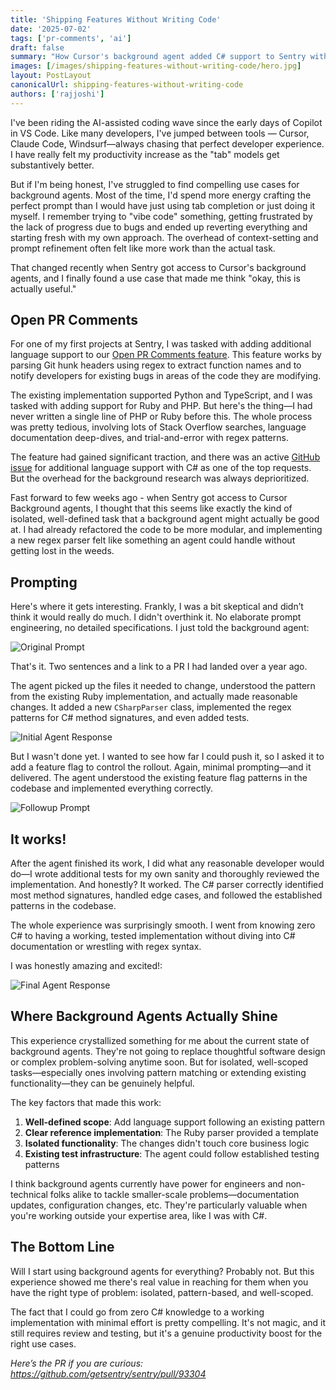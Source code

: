 ```yaml
---
title: 'Shipping Features Without Writing Code'
date: '2025-07-02'
tags: ['pr-comments', 'ai']
draft: false
summary: "How Cursor's background agent added C# support to Sentry with minimal prompting."
images: [/images/shipping-features-without-writing-code/hero.jpg]
layout: PostLayout
canonicalUrl: shipping-features-without-writing-code
authors: ['rajjoshi']
---
```


I've been riding the AI-assisted coding wave since the early days of Copilot in VS Code. Like many developers, I've jumped between tools — Cursor, Claude Code, Windsurf—always chasing that perfect developer experience. I have really felt my productivity increase as the "tab" models get substantively better.

But if I'm being honest, I've struggled to find compelling use cases for background agents. Most of the time, I'd spend more energy crafting the perfect prompt than I would have just using tab completion or just doing it myself. I remember trying to "vibe code" something, getting frustrated by the lack of progress due to bugs and ended up reverting everything and starting fresh with my own approach. The overhead of context-setting and prompt refinement often felt like more work than the actual task.

That changed recently when Sentry got access to Cursor's background agents, and I finally found a use case that made me think "okay, this is actually useful."

## Open PR Comments

For one of my first projects at Sentry, I was tasked with adding additional language support to our [Open PR Comments feature](https://sentry.engineering/blog/how-open-pr-comments-work). This feature works by parsing Git hunk headers using regex to extract function names and to notify developers for existing bugs in areas of the code they are modifying.

The existing implementation supported Python and TypeScript, and I was tasked with adding support for Ruby and PHP. But here's the thing—I had never written a single line of PHP or Ruby before this. The whole process was pretty tedious, involving lots of Stack Overflow searches, language documentation deep-dives, and trial-and-error with regex patterns.

The feature had gained significant traction, and there was an active [GitHub issue](https://github.com/getsentry/sentry/issues/69824) for additional language support with C# as one of the top requests. But the overhead for the background research was always deprioritized.

Fast forward to few weeks ago - when Sentry got access to Cursor Background agents, I thought that this seems like exactly the kind of isolated, well-defined task that a background agent might actually be good at. I had already refactored the code to be more modular, and implementing a new regex parser felt like something an agent could handle without getting lost in the weeds.

## Prompting

Here's where it gets interesting. Frankly, I was a bit skeptical and didn’t think it would really do much. I didn't overthink it. No elaborate prompt engineering, no detailed specifications. I just told the background agent:

![Original Prompt](/images/shipping-features-without-writing-code/original-prompt.png)

That's it. Two sentences and a link to a PR I had landed over a year ago.

The agent picked up the files it needed to change, understood the pattern from the existing Ruby implementation, and actually made reasonable changes. It added a new `CSharpParser` class, implemented the regex patterns for C# method signatures, and even added tests.

![Initial Agent Response](/images/shipping-features-without-writing-code/initial-agent-response.png)

But I wasn't done yet. I wanted to see how far I could push it, so I asked it to add a feature flag to control the rollout. Again, minimal prompting—and it delivered. The agent understood the existing feature flag patterns in the codebase and implemented everything correctly.

![Followup Prompt](/images/shipping-features-without-writing-code/followup.png)

## It works!

After the agent finished its work, I did what any reasonable developer would do—I wrote additional tests for my own sanity and thoroughly reviewed the implementation. And honestly? It worked. The C# parser correctly identified most method signatures, handled edge cases, and followed the established patterns in the codebase.

The whole experience was surprisingly smooth. I went from knowing zero C# to having a working, tested implementation without diving into C# documentation or wrestling with regex syntax.

I was honestly amazing and excited!:

![Final Agent Response](/images/shipping-features-without-writing-code/result.png)

## Where Background Agents Actually Shine

This experience crystallized something for me about the current state of background agents. They're not going to replace thoughtful software design or complex problem-solving anytime soon. But for isolated, well-scoped tasks—especially ones involving pattern matching or extending existing functionality—they can be genuinely helpful.

The key factors that made this work:

1. **Well-defined scope**: Add language support following an existing pattern
2. **Clear reference implementation**: The Ruby parser provided a template
3. **Isolated functionality**: The changes didn't touch core business logic
4. **Existing test infrastructure**: The agent could follow established testing patterns

I think background agents currently have power for engineers and non-technical folks alike to tackle smaller-scale problems—documentation updates, configuration changes, etc. They're particularly valuable when you're working outside your expertise area, like I was with C#.

## The Bottom Line

Will I start using background agents for everything? Probably not. But this experience showed me there's real value in reaching for them when you have the right type of problem: isolated, pattern-based, and well-scoped.

The fact that I could go from zero C# knowledge to a working implementation with minimal effort is pretty compelling. It's not magic, and it still requires review and testing, but it's a genuine productivity boost for the right use cases.

_Here’s the PR if you are curious: https://github.com/getsentry/sentry/pull/93304_
